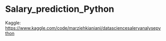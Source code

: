 # Salary_prediction_Python
Kaggle: https://www.kaggle.com/code/marziehkianiani/datasciencesaleryanalysepython
